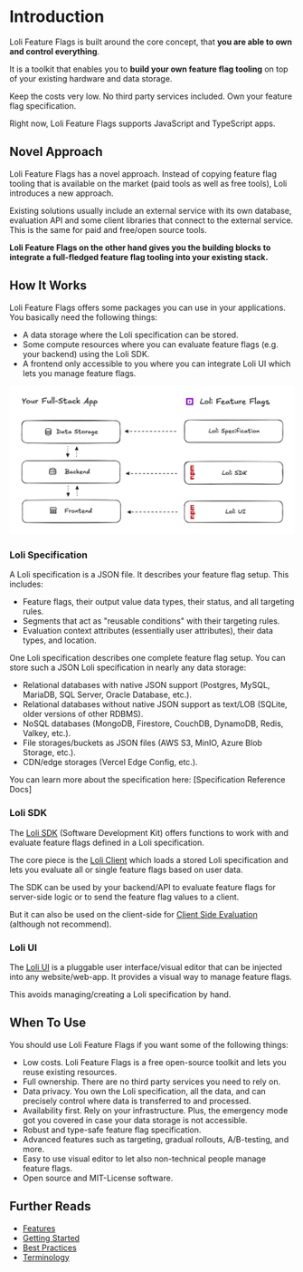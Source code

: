 # Introduction

Loli Feature Flags is built around the core concept, that **you are able to own and control everything**.

It is a toolkit that enables you to **build your own feature flag tooling**
on top of your existing hardware and data storage.

Keep the costs very low. No third party services included. Own your feature flag specification.

Right now, Loli Feature Flags supports JavaScript and TypeScript apps.

## Novel Approach

Loli Feature Flags has a novel approach. Instead of copying feature flag tooling that is available on the market
(paid tools as well as free tools), Loli introduces a new approach.

Existing solutions usually include an external service with its own database, evaluation API and some
client libraries that connect to the external service. This is the same for paid and free/open source tools.

**Loli Feature Flags on the other hand gives you the building blocks to integrate a full-fledged feature flag tooling
into your existing stack.**

## How It Works

Loli Feature Flags offers some packages you can use in your applications. You basically need the following things:
- A data storage where the Loli specification can be stored.
- Some compute resources where you can evaluate feature flags (e.g. your backend) using the Loli SDK.
- A frontend only accessible to you where you can integrate Loli UI which lets you manage feature flags.

![Illustration showing the three parts of a full-stack app and the three main components of Loli Feature Flags as explained below.](introduction_stack.png)

### Loli Specification

A Loli specification is a JSON file. It describes your feature flag setup. This includes:
- Feature flags, their output value data types, their status, and all targeting rules.
- Segments that act as "reusable conditions" with their targeting rules.
- Evaluation context attributes (essentially user attributes), their data types, and location.

One Loli specification describes one complete feature flag setup. You can store such a JSON Loli specification
in nearly any data storage:
- Relational databases with native JSON support (Postgres, MySQL, MariaDB, SQL Server, Oracle Database, etc.).
- Relational databases without native JSON support as text/LOB (SQLite, older versions of other RDBMS).
- NoSQL databases (MongoDB, Firestore, CouchDB, DynamoDB, Redis, Valkey, etc.).
- File storages/buckets as JSON files (AWS S3, MinIO, Azure Blob Storage, etc.).
- CDN/edge storages (Vercel Edge Config, etc.).

You can learn more about the specification here: [Specification Reference Docs]

### Loli SDK

The [Loli SDK](../../reference/sdk/index.md) (Software Development Kit) offers functions to work with and evaluate feature flags defined in a
Loli specification.

The core piece is the [Loli Client](../../reference/sdk/client/index.md) which loads a stored Loli specification
and lets you evaluate all or single feature flags based on user data.

The SDK can be used by your backend/API to evaluate feature flags for server-side logic or to send the feature flag
values to a client.

But it can also be used on the client-side for [Client Side Evaluation](../../reference/sdk/architectures/client-side-evaluation.md)
(although not recommend).

### Loli UI

The [Loli UI](../../reference/ui/index.md) is a pluggable user interface/visual editor that can be injected
into any website/web-app. It provides a visual way to manage feature flags.

This avoids managing/creating a Loli specification by hand.

## When To Use

You should use Loli Feature Flags if you want some of the following things:
- Low costs. Loli Feature Flags is a free open-source toolkit and lets you reuse existing resources.
- Full ownership. There are no third party services you need to rely on.
- Data privacy. You own the Loli specification, all the data, and can precisely control where data is transferred to and processed.
- Availability first. Rely on your infrastructure. Plus, the emergency mode got you covered in case your data storage is not accessible.
- Robust and type-safe feature flag specification.
- Advanced features such as targeting, gradual rollouts, A/B-testing, and more.
- Easy to use visual editor to let also non-technical people manage feature flags.
- Open source and MIT-License software.

## Further Reads

- [Features](features.md)
- [Getting Started](getting-started.md)
- [Best Practices](best-practices.md)
- [Terminology](terminology.md)
